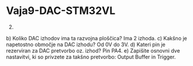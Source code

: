 # Vaja9-DAC-STM32VL

2.

b) Koliko DAC izhodov ima ta razvojna ploščica? Ima 2 izhoda.
c) Kakšno je napetostno območje na DAC izhodu? Od 0V do 3V.
d) Kateri pin je rezerviran za DAC pretvorbo oz. izhod? Pin PA4.
e) Zapišite osnovni dve nastavitvi, ki so privzete za takšno pretvorbo: Output Buffer in Trigger.
